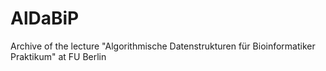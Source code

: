 # AlDaBiP
Archive of the lecture "Algorithmische Datenstrukturen für Bioinformatiker Praktikum" at FU Berlin
